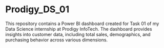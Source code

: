 # Prodigy_DS_01
This repository contains a Power BI dashboard created for Task 01 of my Data Science internship at Prodigy InfoTech. The dashboard provides insights into customer data, including total sales, demographics, and purchasing behavior across various dimensions.
